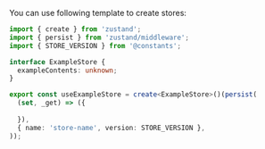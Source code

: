 You can use following template to create stores:

```typescript
import { create } from 'zustand';
import { persist } from 'zustand/middleware';
import { STORE_VERSION } from '@constants';

interface ExampleStore {
  exampleContents: unknown;
}

export const useExampleStore = create<ExampleStore>()(persist(
  (set, _get) => ({
    
  }),
  { name: 'store-name', version: STORE_VERSION },
));
```